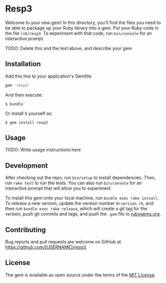 # Resp3

Welcome to your new gem! In this directory, you'll find the files you need to be able to package up your Ruby library into a gem. Put your Ruby code in the file `lib/resp3`. To experiment with that code, run `bin/console` for an interactive prompt.

TODO: Delete this and the text above, and describe your gem

## Installation

Add this line to your application's Gemfile:

```ruby
gem 'resp3'
```

And then execute:

    $ bundle

Or install it yourself as:

    $ gem install resp3

## Usage

TODO: Write usage instructions here

## Development

After checking out the repo, run `bin/setup` to install dependencies. Then, run `rake test` to run the tests. You can also run `bin/console` for an interactive prompt that will allow you to experiment.

To install this gem onto your local machine, run `bundle exec rake install`. To release a new version, update the version number in `version.rb`, and then run `bundle exec rake release`, which will create a git tag for the version, push git commits and tags, and push the `.gem` file to [rubygems.org](https://rubygems.org).

## Contributing

Bug reports and pull requests are welcome on GitHub at https://github.com/[USERNAME]/resp3.

## License

The gem is available as open source under the terms of the [MIT License](https://opensource.org/licenses/MIT).
